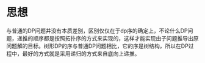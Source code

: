 # 思想
与普通的DP问题并没有本质差别，区别仅仅在于dp序的确定上，不论什么DP问题，递推的顺序都是按照拓扑序的方式来实现的，这样才能实现由子问题推导出原问题解的目标。树形DP的序与普通DP问题相比，它的序是树结构，所以在DP过程中，最好的方式就是采用递归的方式来自底向上递推。